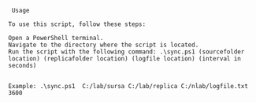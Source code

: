      Usage

    To use this script, follow these steps:

    Open a PowerShell terminal.
    Navigate to the directory where the script is located.
    Run the script with the following command: .\sync.ps1 (sourcefolder location) (replicafolder location) (logfile location) (interval in seconds)
    
    
    Example: .\sync.ps1  C:/lab/sursa C:/lab/replica C:/nlab/logfile.txt 3600
